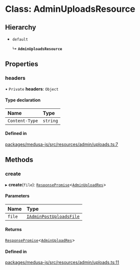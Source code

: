 # Class: AdminUploadsResource

## Hierarchy

- `default`

  ↳ **`AdminUploadsResource`**

## Properties

### headers

• `Private` **headers**: `Object`

#### Type declaration

| Name | Type |
| :------ | :------ |
| `Content-Type` | `string` |

#### Defined in

[packages/medusa-js/src/resources/admin/uploads.ts:7](https://github.com/medusajs/medusa/blob/2eb2126f/packages/medusa-js/src/resources/admin/uploads.ts#L7)

## Methods

### create

▸ **create**(`file`): [`ResponsePromise`](../modules/internal.md#responsepromise)<[`AdminUploadRes`](../modules/internal.md#adminuploadres)\>

#### Parameters

| Name | Type |
| :------ | :------ |
| `file` | [`IAdminPostUploadsFile`](internal.IAdminPostUploadsFile.md) |

#### Returns

[`ResponsePromise`](../modules/internal.md#responsepromise)<[`AdminUploadRes`](../modules/internal.md#adminuploadres)\>

#### Defined in

[packages/medusa-js/src/resources/admin/uploads.ts:11](https://github.com/medusajs/medusa/blob/2eb2126f/packages/medusa-js/src/resources/admin/uploads.ts#L11)
